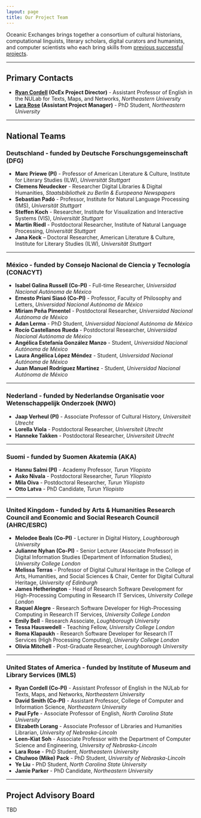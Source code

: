```yaml
---
layout: page
title: Our Project Team
---
```


Oceanic Exchanges brings together a consortium of cultural historians, computational linguists, literary scholars, digital curators and humanists, and computer scientists who each bring skills from [previous successful projects](http://oceanicexchanges.org/associated-projects/).

-----

## Primary Contacts

+ **[Ryan Cordell](mailto:r.cordell@northeastern.edu) (OcEx Project Director)** - Assistant Professor of English in the NULab for Texts, Maps, and Networks, *Northeastern University*
+ **[Lara Rose](mailto:roberts.l@husky.neu.edu) (Assistant Project Manager)** - PhD Student, *Northeastern University*

-----

## National Teams

### Deutschland - funded by Deutsche Forschungsgemeinschaft (DFG)

+ **Marc Priewe (PI)** - Professor of American Literature & Culture, Institute for Literary Studies (ILW), *Universität Stuttgart*
+ **Clemens Neudecker** - Researcher Digital Libraries & Digital Humanities, *Staatsbibliothek zu Berlin & Europeana Newspapers*
+ **Sebastian Padó** - Professor, Institute for Natural Language Processing (IMS), *Universität Stuttgart*
+ **Steffen Koch** - Researcher, Institute for Visualization and Interactive Systems (VIS), *Universität Stuttgart*
+ **Martin Riedl** - Postdoctoral Researcher, Institute of Natural Language Processing, *Universität Stuttgart*
+ **Jana Keck** – Doctoral Researcher, American Literature & Culture, Institute for Literary Studies (ILW), *Universität Stuttgart*

-----

### México - funded by Consejo Nacional de Ciencia y Tecnología (CONACYT)

+ **Isabel Galina Russell (Co-PI)** - Full-time Researcher, *Universidad Nacional Autónoma de México*
+ **Ernesto Priani Siasó (Co-PI)** - Professor, Faculty of Philosophy and Letters, *Universidad Nacional Autónoma de México*
+ **Miriam Peña Pimentel** - Postdoctoral Researcher, *Universidad Nacional Autónoma de México*
+ **Adan Lerma** - PhD Student, *Universidad Nacional Autónoma de México*
+ **Rocío Castellanos Rueda** - Postdoctoral Researcher, *Universidad Nacional Autónoma de México*
+ **Angélica Estefanía González Manzo** - Student, *Universidad Nacional Autónoma de México*
+ **Laura Angélica López Méndez** - Student, *Universidad Nacional Autónoma de México*
+ **Juan Manuel Rodríguez Martínez** - Student, *Universidad Nacional Autónoma de México*

-----

### Nederland - funded by Nederlandse Organisatie voor Wetenschappelijk Onderzoek (NWO)

+ **Jaap Verheul (PI)** - Associate Professor of Cultural History, *Universiteit Utrecht*
+ **Lorella Viola** - Postdoctoral Researcher, *Universiteit Utrecht*
+ **Hanneke Takken** - Postdoctoral Researcher, *Universiteit Utrecht*

-----

### Suomi - funded by Suomen Akatemia (AKA)

+ **Hannu Salmi (PI)** - Academy Professor, *Turun Yliopisto*
+ **Asko Nivala** - Postdoctoral Researcher, *Turun Yliopisto*
+ **Mila Oiva** - Postdoctoral Researcher, *Turun Yliopisto*
+ **Otto Latva** - PhD Candidate, *Turun Yliopisto*

-----

### United Kingdom - funded by Arts & Humanities Research Council and Economic and Social Research Council (AHRC/ESRC)

+ **Melodee Beals (Co-PI)** - Lecturer in Digital History, *Loughborough University*
+ **Julianne Nyhan (Co-PI)** - Senior Lecturer (Associate Professor) in Digital Information Studies (Department of Information Studies), *University College London*
+ **Melissa Terras** - Professor of Digital Cultural Heritage in the College of Arts, Humanities, and Social Sciences & Chair, Center for Digital Cultural Heritage, *University of Edinburgh*
+ **James Hetherington** - Head of Research Software Development for High-Processing Computing in Research IT Services, *University College London*
+ **Raquel Alegre** - Research Software Developer for High-Processing Computing in Research IT Services, *University College London*
+ **Emily Bell** - Research Associate, *Loughborough University*
+ **Tessa Hauswedell** - Teaching Fellow, *University College London*
+ **Roma Klapaukh** - Research Software Developer for Research IT Services (High Processing Computing), *University College London*
+ **Olivia Mitchell** - Post-Graduate Researcher, *Loughborough University*

-----

### United States of America - funded by Institute of Museum and Library Services (IMLS)

+ **Ryan Cordell (Co-PI)** - Assistant Professor of English in the NULab for Texts, Maps, and Networks, *Northeastern University*
+ **David Smith (Co-PI)** - Assistant Professor, College of Computer and Information Science, *Northeastern University*
+ **Paul Fyfe** - Associate Professor of English, *North Carolina State University*
+ **Elizabeth Lorang** - Associate Professor of Libraries and Humanities Librarian, *University of Nebraska-Lincoln*
+ **Leen-Kiat Soh** - Associate Professor with the Department of Computer Science and Engineering, *University of Nebraska-Lincoln*
+ **Lara Rose** - PhD Student, *Northeastern University*
+ **Chulwoo (Mike) Pack** - PhD Student, *University of Nebraska-Lincoln*
+ **Ye Liu** - PhD Student, *North Carolina State University*
+ **Jamie Parker** - PhD Candidate, *Northeastern University*

-----

## Project Advisory Board

TBD
